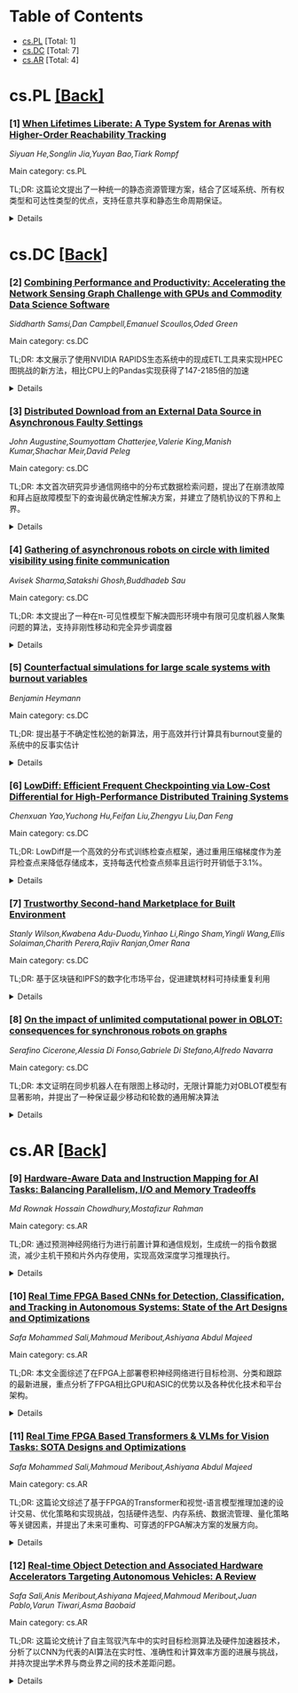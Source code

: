 <div id=toc></div>

# Table of Contents

- [cs.PL](#cs.PL) [Total: 1]
- [cs.DC](#cs.DC) [Total: 7]
- [cs.AR](#cs.AR) [Total: 4]


<div id='cs.PL'></div>

# cs.PL [[Back]](#toc)

### [1] [When Lifetimes Liberate: A Type System for Arenas with Higher-Order Reachability Tracking](https://arxiv.org/abs/2509.04253)
*Siyuan He,Songlin Jia,Yuyan Bao,Tiark Rompf*

Main category: cs.PL

TL;DR: 这篇论文提出了一种统一的静态资源管理方案，结合了区域系统、所有权类型和可达性类型的优点，支持任意共享和静态生命周期保证。


<details>
  <summary>Details</summary>
Motivation: 解决高阶函数语言中静态资源管理的挑战，区域系统、Rust所有权类型和可达性类型都存在各自的限制，需要统一它们的优点。

Method: 在可达性类型基础上提出两个新扩展：A<:使用二维存储模型支持区域内资源的粗粒度跟踪，{A}<:实现词法生命周期控制和静态保证。

Result: 设计了两个形式化的算法，在Rocq中完成了类型安全性证明，避免了流效感推理的复杂性。

Conclusion: 该方法统一了不同资源管理方案的优点，为高阶函数语言提供了灵活且安全的静态资源管理能力。

Abstract: Static resource management in higher-order functional languages remains
elusive due to tensions between control, expressiveness, and flexibility.
Region-based systems [Grossman et al. 2002; Tofte et al. 2001] offer control
over lifetimes and expressive in-region sharing, but restrict resources to
lexical scopes. Rust, an instance of ownership types [Clarke et al. 2013],
offers non-lexical lifetimes and robust safety guarantees, yet its global
invariants make common sharing patterns hard to express. Reachability types
[Wei et al. 2024] enable reasoning about sharing and separation, but lack
practical tools for controlling resource lifetimes.
  In this work, we try to unify their strengths. Our solution enables grouping
resources as arenas for arbitrary sharing and static guarantees of lexically
scoped lifetimes. Crucially, arenas and lexical lifetimes are not the only
choice: users may also manage resources individually, with non-lexical
lifetimes. Regardless of mode, resources share the same type, preserving the
higher-order parametric nature of the language.
  Obtaining static safety guarantee in a higher-order language with flexible
sharing is nontrivial. To this end, we propose two new extensions atop
reachability types [Wei et al. 2024]. First, A<: features a novel
two-dimensional store model to enable coarse-grained reachability tracking for
arbitrarily shared resources within arenas. Building on this, {A}<: establishes
lexical lifetime control with static guarantees. As the first reachability
formalism presented for lifetime control, {A}<: avoids the complication of
flow-sensitive reasoning and retains expressive power and simplicity. Both
calculi are formalized and proven type safe in Rocq.

</details>


<div id='cs.DC'></div>

# cs.DC [[Back]](#toc)

### [2] [Combining Performance and Productivity: Accelerating the Network Sensing Graph Challenge with GPUs and Commodity Data Science Software](https://arxiv.org/abs/2509.03653)
*Siddharth Samsi,Dan Campbell,Emanuel Scoullos,Oded Green*

Main category: cs.DC

TL;DR: 本文展示了使用NVIDIA RAPIDS生态系统中的现成ETL工具来实现HPEC图挑战的新方法，相比CPU上的Pandas实现获得了147-2185倍的加速


<details>
  <summary>Details</summary>
Motivation: HPEC图挑战代表了传统基准测试无法覆盖的复杂HPC工作负载，最新挑战需要更多软件组件。本文旨在探索使用数据科学语言和现成工具来替代GraphBLAS实现

Method: 使用NVIDIA RAPIDS生态系统中的cuDF和cupy等现成ETL工具，重新解释GraphBLAS公式，实现网络感知图挑战的端到端工作负载

Result: 在NVIDIA A100 GPU上获得147-509倍加速，H100 GPU上243-1269倍加速，H200 GPU上332-2185倍加速，相比CPU上的Pandas实现

Conclusion: 使用现成的企业级软件工具可以实现显著的软件加速，无需编写特定的HPC代码，为图分析工作负载提供了高效的替代方案

Abstract: The HPEC Graph Challenge is a collection of benchmarks representing complex
workloads that test the hardware and software components of HPC systems, which
traditional benchmarks, such as LINPACK, do not. The first benchmark, Subgraph
Isomorphism, focused on several compute-bound and memory-bound kernels. The
most recent of the challenges, the Anonymized Network Sensing Graph Challenge,
represents a shift in direction, as it represents a longer end-to-end workload
that requires many more software components, including, but not limited to,
data I/O, data structures for representing graph data, and a wide range of
functions for data preparation and network analysis. A notable feature of this
new graph challenge is the use of GraphBLAS to represent the computational
aspects of the problem statement. In this paper, we show an alternative
interpretation of the GraphBLAS formulations using the language of data
science. With this formulation, we show that the new graph challenge can be
implemented using off-the-shelf ETL tools available in open-source, enterprise
software such as NVIDIA's RAPIDS ecosystem. Using off-the-shelf software,
RAPIDS cuDF and cupy, we enable significant software acceleration without
requiring any specific HPC code and show speedups, over the same code running
with Pandas on the CPU, of 147x-509x on an NVIDIA A100 GPU, 243x-1269X for an
NVIDIA H100 GPU, and 332X-2185X for an NVIDIA H200 GPU.

</details>


### [3] [Distributed Download from an External Data Source in Asynchronous Faulty Settings](https://arxiv.org/abs/2509.03755)
*John Augustine,Soumyottam Chatterjee,Valerie King,Manish Kumar,Shachar Meir,David Peleg*

Main category: cs.DC

TL;DR: 本文首次研究异步通信网络中的分布式数据检索问题，提出了在崩溃故障和拜占庭故障模型下的查询最优确定性解决方案，并建立了随机协议的下界和上界。


<details>
  <summary>Details</summary>
Motivation: 扩展分布式数据检索研究到异步通信网络，解决之前工作主要关注同步网络的问题，旨在最小化查询复杂度同时最大化容错能力。

Method: 在异步通信模型中设计确定性协议处理崩溃故障，使用随机协议处理拜占庭故障，分析查询复杂度的上下界。

Result: 对于崩溃故障，提出了可容忍任意固定比例β<1故障的查询最优确定性方案；对于拜占庭故障，证明了随机协议在β≥1/2时的Ω(n)下界，并在β<1/2时给出了接近最优的随机协议。

Conclusion: 这是首个解决异步网络中数据下载问题的工作，为异步分布式数据检索提供了理论基础和实用协议设计。

Abstract: The distributedData Retrieval (DR) model consists of $k$ peers connected by a
complete peer-to-peer communication network, and a trusted external data source
that stores an array $\textbf{X}$ of $n$ bits ($n \gg k$). Up to $\beta k$ of
the peers might fail in any execution (for $\beta \in [0, 1)$). Peers can
obtain the information either by inexpensive messages passed among themselves
or through expensive queries to the source array $\textbf{X}$. In the DR model,
we focus on designing protocols that minimize the number of queries performed
by any nonfaulty peer (a measure referred to as query complexity) while
maximizing the resilience parameter $\beta$.
  The Download problem requires each nonfaulty peer to correctly learn the
entire array $\textbf{X}$. Earlier work on this problem focused on synchronous
communication networks and established several deterministic and randomized
upper and lower bounds. Our work is the first to extend the study of
distributed data retrieval to asynchronous communication networks. We address
the Download problem under both the Byzantine and crash failure models. We
present query-optimal deterministic solutions in an asynchronous model that can
tolerate any fixed fraction $\beta<1$ of crash faults. In the Byzantine failure
model, it is known that deterministic protocols incur a query complexity of
$\Omega(n)$ per peer, even under synchrony. We extend this lower bound to
randomized protocols in the asynchronous model for $\beta \geq 1/2$, and
further show that for $\beta < 1/2$, a randomized protocol exists with
near-optimal query complexity. To the best of our knowledge, this is the first
work to address the Download problem in asynchronous communication networks.

</details>


### [4] [Gathering of asynchronous robots on circle with limited visibility using finite communication](https://arxiv.org/abs/2509.04004)
*Avisek Sharma,Satakshi Ghosh,Buddhadeb Sau*

Main category: cs.DC

TL;DR: 本文提出了一种在π-可见性模型下解决圆形环境中有限可见度机器人聚集问题的算法，支持非刚性移动和完全异步调度器


<details>
  <summary>Details</summary>
Motivation: 解决有限可见度机器人在圆形环境中的聚集问题，特别是在π-可见性模型下，此前的研究要么需要半同步调度器，要么需要特殊异步调度器，本文旨在在完全异步调度器下实现聚集

Method: 使用有限通信能力(ℱCOM)的机器人，在π-可见性模型下，通过非刚性移动方式，在完全异步调度器下实现聚集

Result: 成功设计了能够在π-可见性模型下解决聚集问题的算法，支持非刚性移动和完全异步调度

Conclusion: 本文算法证明了在π-可见性模型下，即使使用完全异步调度器和非刚性移动，也能实现机器人聚集，扩展了此前研究的局限性

Abstract: This work addresses the gathering problem for a set of autonomous, anonymous,
and homogeneous robots with limited visibility operating in a continuous
circle. The robots are initially placed at distinct positions, forming a
rotationally asymmetric configuration. The robots agree on the clockwise
direction. In the $\theta$-visibility model, a robot can only see those robots
on the circle that are at an angular distance $<\theta$ from it. Di Luna
\textit{et. al.} [DISC'20] have shown that, in $\pi/2$ visibility, gathering is
impossible. In addition, they provided an algorithm for robots with $\pi$
visibility, operating under a semi-synchronous scheduler. In the $\pi$
visibility model, only one point, the point at the angular distance $\pi$ is
removed from the visibility. Ghosh \textit{et. al.} [SSS'23] provided a
gathering algorithm for $\pi$ visibility model with robot having finite memory
($\mathcal{FSTA}$), operating under a special asynchronous scheduler.
  If the robots can see all points on the circle, then the gathering can be
done by electing a leader in the weakest robot model under a fully asynchronous
scheduler. However, previous works have shown that even the removal of one
point from the visibility makes gathering difficult. In both works, the robots
had rigid movement. In this work, we propose an algorithm that solves the
gathering problem under the $\pi$-visibility model for robots that have finite
communication ability ($\mathcal{FCOM}$). In this work the robot movement is
non-rigid and the robots work under a fully asynchronous scheduler.

</details>


### [5] [Counterfactual simulations for large scale systems with burnout variables](https://arxiv.org/abs/2509.04038)
*Benjamin Heymann*

Main category: cs.DC

TL;DR: 提出基于不确定性松弛的新算法，用于高效并行计算具有burnout变量的系统中的反事实估计


<details>
  <summary>Details</summary>
Motivation: 大规模系统中存在burnout变量（激活后不可逆失活），传统顺序模拟方法计算成本高，难以扩展，特别是在在线广告等场景中

Method: 引入不确定性松弛算法，将顺序处理转换为并行计算，提高反事实估计的可扩展性

Result: 新算法显著提高了具有burnout变量系统的计算效率

Conclusion: 不确定性松弛方法为解决burnout变量系统的反事实分析提供了有效的可扩展解决方案

Abstract: We consider large-scale systems influenced by burnout variables - state
variables that start active, shape dynamics, and irreversibly deactivate once
certain conditions are met. Simulating what-if scenarios in such systems is
computationally demanding, as alternative trajectories often require sequential
processing, which does not scale very well. This challenge arises in settings
like online advertising, because of campaigns budgets, complicating
counterfactual analysis despite rich data availability. We introduce a new type
of algorithms based on what we refer to as uncertainty relaxation, that enables
efficient parallel computation, significantly improving scalability for
counterfactual estimation in systems with burnout variables.

</details>


### [6] [LowDiff: Efficient Frequent Checkpointing via Low-Cost Differential for High-Performance Distributed Training Systems](https://arxiv.org/abs/2509.04084)
*Chenxuan Yao,Yuchong Hu,Feifan Liu,Zhengyu Liu,Dan Feng*

Main category: cs.DC

TL;DR: LowDiff是一个高效的分布式训练检查点框架，通过重用压缩梯度作为差异检查点来降低存储成本，支持每迭代检查点频率且运行时开销低于3.1%。


<details>
  <summary>Details</summary>
Motivation: 分布式大规模深度学习训练容易失败，传统频繁检查点方法产生大量检查点导致成本高昂，而现有的差异检查点方法仅限于推荐系统，无法应用于通用分布式训练系统。

Method: 提出LowDiff框架：1)重用压缩梯度作为差异检查点；2)批量梯度写入优化；3)动态调整检查点频率和批处理大小；4)分层梯度重用和快照方法；5)基于CPU的异步持久化策略。

Result: 在各种工作负载上的实验表明，LowDiff可以实现每迭代检查点频率，运行时开销低于3.1%。

Conclusion: LowDiff通过创新的梯度重用和优化技术，成功解决了分布式训练中频繁检查点的高成本问题，实现了高效的故障恢复机制。

Abstract: Distributed training of large deep-learning models often leads to failures,
so checkpointing is commonly employed for recovery. State-of-the-art studies
focus on frequent checkpointing for fast recovery from failures. However, it
generates numerous checkpoints, incurring substantial costs and thus degrading
training performance. Recently, differential checkpointing has been proposed to
reduce costs, but it is limited to recommendation systems, so its application
to general distributed training systems remains unexplored.
  This paper proposes LowDiff, an efficient frequent checkpointing framework
that \textit{reuses} compressed gradients, serving as differential checkpoints
to reduce cost. Furthermore, LowDiff incorporates a batched gradient write
optimization to persist these differentials to storage efficiently. It also
dynamically tunes both the checkpoint frequency and the batching size to
maximize performance. We further enhance LowDiff with a layer-wise gradient
reusing and snapshotting approach and a CPU-based asynchronous persistence
strategy, enabling frequent checkpointing without gradient compression.
Experiments on various workloads show that LowDiff can achieve checkpointing
frequency up to per iteration with less than 3.1\% runtime overhead.

</details>


### [7] [Trustworthy Second-hand Marketplace for Built Environment](https://arxiv.org/abs/2509.04085)
*Stanly Wilson,Kwabena Adu-Duodu,Yinhao Li,Ringo Sham,Yingli Wang,Ellis Solaiman,Charith Perera,Rajiv Ranjan,Omer Rana*

Main category: cs.DC

TL;DR: 基于区块链和IPFS的数字化市场平台，促进建筑材料可持续重复利用


<details>
  <summary>Details</summary>
Motivation: 解决建筑行业材料浪费和可持续性挑战，需要整合自动化、可追溯性和去中心化决策的创新解决方案

Method: 开发了一个基于区块链和易完整性IPFS的数字化市场平台框架，确保材料交换的透明度和可追溯性

Result: 平台框架展示了市场的运营过程，证明了其实际应用效果和可行性

Conclusion: 该市场平台能够促进可重复使用材料的高效、可信交换，是向更可持续建筑实践进行的重要一步

Abstract: The construction industry faces significant challenges regarding material
waste and sustainable practices, necessitating innovative solutions that
integrate automation, traceability, and decentralised decision-making to enable
efficient material reuse. This paper presents a blockchain-enabled digital
marketplace for sustainable construction material reuse, ensuring transparency
and traceability using InterPlanetary File System (IPFS). The proposed
framework enhances trust and accountability in material exchange, addressing
key challenges in industrial automation and circular supply chains. A framework
has been developed to demonstrate the operational processes of the marketplace,
illustrating its practical application and effectiveness. Our contributions
show how the marketplace can facilitate the efficient and trustworthy exchange
of reusable materials, representing a substantial step towards more sustainable
construction practices.

</details>


### [8] [On the impact of unlimited computational power in OBLOT: consequences for synchronous robots on graphs](https://arxiv.org/abs/2509.04383)
*Serafino Cicerone,Alessia Di Fonso,Gabriele Di Stefano,Alfredo Navarra*

Main category: cs.DC

TL;DR: 本文证明在同步机器人在有限图上移动时，无限计算能力对OBLOT模型有显著影响，并提出了一种保证最少移动和轮数的通用解决算法


<details>
  <summary>Details</summary>
Motivation: OBLOT模型中机器人能力有限（匿名、无方向感、无记忆、静默），算法设计具有挑战性。现有研究主要关注移动次数和轮数成本，而忽略了计算能力的影响

Method: 利用同步机器人在有限图上的无限计算能力，开发了一种通用解决算法

Result: 该算法适用于广泛类别的问题，同时保证最少的移动次数和轮数

Conclusion: 无限计算能力在OBLOT模型中具有重要影响，可以显著提升算法性能

Abstract: The OBLOT model has been extensively studied in theoretical swarm robotics.
It assumes weak capabilities for the involved mobile robots, such as they are
anonymous, disoriented, no memory of past events (oblivious), and silent. Their
only means of (implicit) communication is transferred to their positioning,
i.e., stigmergic information. These limited capabilities make the design of
distributed algorithms a challenging task. Over the last two decades, numerous
research papers have addressed the question of which tasks can be accomplished
within this model. Nevertheless, as it usually happens in distributed
computing, also in OBLOT the computational power available to the robots is
neglected as the main cost measures for the designed algorithms refer to the
number of movements or the number of rounds required. In this paper, we prove
that for synchronous robots moving on finite graphs, the unlimited
computational power (other than finite time) has a significant impact. In fact,
by exploiting it, we provide a definitive resolution algorithm that applies to
a wide class of problems while guaranteeing the minimum number of moves and
rounds.

</details>


<div id='cs.AR'></div>

# cs.AR [[Back]](#toc)

### [9] [Hardware-Aware Data and Instruction Mapping for AI Tasks: Balancing Parallelism, I/O and Memory Tradeoffs](https://arxiv.org/abs/2509.03846)
*Md Rownak Hossain Chowdhury,Mostafizur Rahman*

Main category: cs.AR

TL;DR: 通过预测神经网络行为进行前置计算和通信规划，生成统一的指令数据流，减少主机干预和片外内存使用，实现高效深度学习推理执行。


<details>
  <summary>Details</summary>
Motivation: 解决深度学习推理中常见的I/O瓶颈、片外内存过多依赖以及主机经常干预的问题，提高硬件执行效率。

Method: 采用流式计算框架，利用粒度消息传递在可编程计算架构上实现数据本地移动，通过静态重用、数组内多播和分段约简等技术协调计算。

Result: 在VGG-19上实现了88-92%的高利用率，97%消息内部生成，89%时间用于片内传输，计算吞吐量超1 TFLOP/s，数据重用和本地聚合减少达100MB每层。

Conclusion: 流式计算框架通过紧密协调数据和指令流，能够有效提高深度学习推理的硬件执行效率，显著减少外部依赖。

Abstract: We introduce a mapping framework for deep learning inference that takes
advantage of predictable neural network behavior to plan both computation and
communication ahead of time. The framework generates a unified stream of
instructions and data, enabling the hardware to execute operations and route
information on its own, without frequent involvement from the host and with
minimal off-chip memory use. This naturally reduces reliance on I/O, off-chip
memory, and host control. By leveraging fine-grained message passing on a
programmable, message-based compute architecture, the framework keeps data
movement local and coordinates computation across the array using techniques
such as stationary-weight reuse, in-array multicasting, and staged reductions.
Applied to VGG-19, the framework sustains high utilization (88 to 92 percent),
with over 97 percent of messages generated internally and nearly 89 percent of
time consumed on-chip transfers. Computation throughput scales beyond 1 TFLOP/s
on larger arrays, while traffic reductions from reuse and local aggregation
reach up to 100 MB per layer. Overall, the results highlight the effectiveness
of streaming-based computation and show how our mapper enables this execution
style by tightly coordinating data and instruction flow across the hardware.

</details>


### [10] [Real Time FPGA Based CNNs for Detection, Classification, and Tracking in Autonomous Systems: State of the Art Designs and Optimizations](https://arxiv.org/abs/2509.04153)
*Safa Mohammed Sali,Mahmoud Meribout,Ashiyana Abdul Majeed*

Main category: cs.AR

TL;DR: 本文全面综述了在FPGA上部署卷积神经网络进行目标检测、分类和跟踪的最新进展，重点分析了FPGA相比GPU和ASIC的优势以及各种优化技术和平台架构。


<details>
  <summary>Details</summary>
Motivation: 随着自动驾驶、机器人和监控等实时计算机视觉应用需求的增长，FPGA因其可重构性、低功耗和确定性延迟等优势，成为GPU和ASIC的有力替代方案。

Method: 通过批判性审查最先进的FPGA实现，涵盖算法创新、硬件加速技术、剪枝、量化和稀疏感知等优化策略，以及现代FPGA平台和软件开发工具的分析。

Result: 系统比较了不同FPGA架构的能力，总结了软硬件协同设计实践、数据流优化和流水线处理技术，为实时推理提供了有效解决方案。

Conclusion: 该综述为研究人员和工程师提供了开发下一代高效能、高性能视觉系统的关键见解，特别适用于边缘和嵌入式应用的FPGA部署。

Abstract: This paper presents a comprehensive review of recent advances in deploying
convolutional neural networks (CNNs) for object detection, classification, and
tracking on Field Programmable Gate Arrays (FPGAs). With the increasing demand
for real-time computer vision applications in domains such as autonomous
vehicles, robotics, and surveillance, FPGAs have emerged as a powerful
alternative to GPUs and ASICs due to their reconfigurability, low power
consumption, and deterministic latency. We critically examine state-of-the-art
FPGA implementations of CNN-based vision tasks, covering algorithmic
innovations, hardware acceleration techniques, and the integration of
optimization strategies like pruning, quantization, and sparsity-aware methods
to maximize performance within hardware constraints. This survey also explores
the landscape of modern FPGA platforms, including classical LUT-DSP based
architectures, System-on-Chip (SoC) FPGAs, and Adaptive Compute Acceleration
Platforms (ACAPs), comparing their capabilities in handling deep learning
workloads. Furthermore, we review available software development tools such as
Vitis AI, FINN, and Intel FPGA AI Suite, which significantly streamline the
design and deployment of AI models on FPGAs. The paper uniquely discusses
hybrid architecture that combine GPUs and FPGAs for collaborative acceleration
of AI inference, addressing challenges related to energy efficiency and
throughput. Additionally, we highlight hardware-software co-design practices,
dataflow optimizations, and pipelined processing techniques essential for
real-time inference on resource-constrained devices. Through this survey,
researchers and engineers are equipped with insights to develop
next-generation, power-efficient, and high-performance vision systems optimized
for FPGA deployment in edge and embedded applications.

</details>


### [11] [Real Time FPGA Based Transformers & VLMs for Vision Tasks: SOTA Designs and Optimizations](https://arxiv.org/abs/2509.04162)
*Safa Mohammed Sali,Mahmoud Meribout,Ashiyana Abdul Majeed*

Main category: cs.AR

TL;DR: 这篇论文综述了基于FPGA的Transformer和视觉-语言模型推理加速的设计交易、优化策略和实现挑战，包括硬件选型、内存系统、数据流管理、量化策略等关键因素，并提出了未来可重构、可穿透的FPGA解决方案的发展方向。


<details>
  <summary>Details</summary>
Motivation: Transformer和视觉-语言模型虽然在计算机视觉和多模态AI中表现突出，但其高计算复杂度、大内存占用和不规则数据访问模式给延迟和功耗受限环境中的部署带来了重大挑战。FPGA因其可重构性、细粒度并行性和能源效率优势而成为理想的硬件平台。

Method: 论文进行了全面的设计交易分析，考察了设备类型选择、内存子系统限制、数据流组织、量化策略、稀疏性利用、工具链选择等关键因素，以及多模态VLMs特有的异构计算平衡和交叉注意力内存管理问题。

Result: 论文结合了硬件-算法协同设计中的创新趋势，包括注意力机制、压缩技术和模块化过洗方案的创新，以提高效率和适应性。同时讨论了运行时灵活性、验证开销等实际问题。

Conclusion: 论文提出了向可扩展、可穿透、可重构FPGA解决方案的未来发展方向，这些方案能够适应不断发展的模型架构，同时保持高利用率和可预测的性能。这一综述为高级多模态AI模型与高效FPGA部署之间的间隔提供了技术基础和前瞻性视角。

Abstract: Transformers and vision-language models (VLMs) have emerged as dominant
architectures in computer vision and multimodal AI, offering state-of-the-art
performance in tasks such as image classification, object detection, visual
question answering, and caption generation. However, their high computational
complexity, large memory footprints, and irregular data access patterns present
significant challenges for deployment in latency- and power-constrained
environments. Field-programmable gate arrays (FPGAs) provide an attractive
hardware platform for such workloads due to their reconfigurability,
fine-grained parallelism, and potential for energy-efficient acceleration. This
paper presents a comprehensive review of design trade-offs, optimization
strategies, and implementation challenges for FPGA-based inference of
transformers and VLMs. We examine critical factors such as device-class
selection, memory subsystem constraints, dataflow orchestration, quantization
strategies, sparsity exploitation, and toolchain choices, alongside
modality-specific issues unique to VLMs, including heterogeneous compute
balancing and cross-attention memory management. Additionally, we discuss
emerging trends in hardware-algorithm co-design, highlighting innovations in
attention mechanisms, compression, and modular overlays to improve efficiency
and adaptability. Practical issues such as runtime flexibility, verification
overhead, and the absence of standardized FPGA multimodal benchmarks are also
considered. Finally, we outline future directions toward scalable, portable,
and reconfigurable FPGA solutions that adapt to evolving model architectures
while sustaining high utilization and predictable performance. This synthesis
offers both a technical foundation and a forward-looking perspective to help
bridge the gap between advanced multimodal AI models and efficient FPGA
deployment.

</details>


### [12] [Real-time Object Detection and Associated Hardware Accelerators Targeting Autonomous Vehicles: A Review](https://arxiv.org/abs/2509.04173)
*Safa Sali,Anis Meribout,Ashiyana Majeed,Mahmoud Meribout,Juan Pablo,Varun Tiwari,Asma Baobaid*

Main category: cs.AR

TL;DR: 这篇论文统计了自主驾驭汽车中的实时目标检测算法及硬件加速器技术，分析了以CNN为代表的AI算法在实时性、准确性和计算效率方面的进展与挑战，并持次提出学术界与商业界之间的技术差距问题。


<details>
  <summary>Details</summary>
Motivation: 自主驾驭汽车对实时目标检测的性能要求极高，需要在检测准确性、处理速度和计算资源之间取得平衡。但商业竞争导致技术保密，学术界与商业界存在明显技术差距，需要结合学术研究和商业应用做综合评估。

Method: 采用综述性评估方法，系统分析了当前最先进的实时目标检测算法（以CNN为主）和硬件加速器（GPU、ASIC等）。重点关注算法在边缘设备上的部署性能，包括处理速度、带宽需求和实际应用效果。

Result: 现有技术已能达到每秒数百帧的处理速度，但对于自主驾驭汽车多摄像头的全面检测需求，仍需要算法和硬件方面的进一步改进。商业系统与学术研究之间存在明显技术差距，导致学术成果较难直接转化为商业产品。

Conclusion: 这篇论文为自主驾驭汽车的实时目标检测技术提供了全面的技术路线图，帮助研究人员理解商业系统与学术研究之间的差距，为未来全自动驾驭汽车的设计开发提供了实用参考。论文特别强调了结合硬件加速技术的重要性，指出了技术发展的方向。

Abstract: The efficiency of object detectors depends on factors like detection
accuracy, processing time, and computational resources. Processing time is
crucial for real-time applications, particularly for autonomous vehicles (AVs),
where instantaneous responses are vital for safety. This review paper provides
a concise yet comprehensive survey of real-time object detection (OD)
algorithms for autonomous cars delving into their hardware accelerators (HAs).
Non-neural network-based algorithms, which use statistical image processing,
have been entirely substituted by AI algorithms, such as different models of
convolutional neural networks (CNNs). Their intrinsically parallel features led
them to be deployable into edge-based HAs of various types, where GPUs and, to
a lesser extent, ASIC (application-specific integrated circuit) remain the most
widely used. Throughputs of hundreds of frames/s (fps) could be reached;
however, handling object detection for all the cameras available in a typical
AV requires further hardware and algorithmic improvements. The intensive
competition between AV providers has limited the disclosure of algorithms,
firmware, and even hardware platform details. This remains a hurdle for
researchers, as commercial systems provide valuable insights while academics
undergo lengthy training and testing on restricted datasets and road scenarios.
Consequently, many AV research papers may not be reflected in end products,
being developed under limited conditions. This paper surveys state-of-the-art
OD algorithms and aims to bridge the gap with technologies in commercial AVs.
To our knowledge, this aspect has not been addressed in earlier surveys. Hence,
the paper serves as a tangible reference for researchers designing future
generations of vehicles, expected to be fully autonomous for comfort and
safety.

</details>
